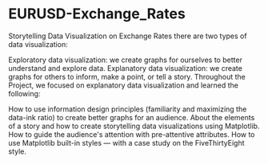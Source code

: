 # EURUSD-Exchange_Rates
Storytelling Data Visualization on Exchange Rates
there are two types of data visualization:

Exploratory data visualization: we create graphs for ourselves to better understand and explore data.
Explanatory data visualization: we create graphs for others to inform, make a point, or tell a story.
Throughout the Project, we focused on explanatory data visualization and learned the following:

How to use information design principles (familiarity and maximizing the data-ink ratio) to create better graphs for an audience.
About the elements of a story and how to create storytelling data visualizations using Matplotlib.
How to guide the audience's attention with pre-attentive attributes.
How to use Matplotlib built-in styles — with a case study on the FiveThirtyEight style.
